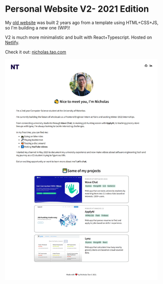 # Personal Website V2- 2021 Edition

My [old website](https://github.com/nicholas-tao/nicholas-tao.github.io) was built 2 years ago from a template using HTML+CSS+JS, so I'm building a new one (WIP)!

V2 is much more minimalistic and built with React+Typescript. Hosted on [Netlify](https://www.netlify.com/).

Check it out: [nicholas.tao.com](https://nicholastao.com)

<img src="src/assets/screenshots/desktop-aug7.png" alt="Screenshot" width="500" />
